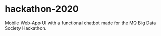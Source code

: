 # hackathon-2020
Mobile Web-App UI with a functional chatbot made for the MQ Big Data Society Hackathon.
